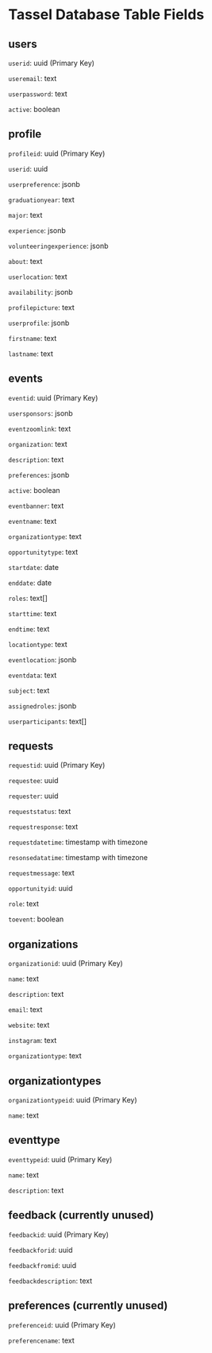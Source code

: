 # **Tassel Database Table Fields**

## users
`userid`: uuid (Primary Key)

`useremail`: text

`userpassword`: text

`active`: boolean

## profile
`profileid`: uuid (Primary Key)

`userid`: uuid

`userpreference`: jsonb

`graduationyear`: text

`major`: text

`experience`: jsonb

`volunteeringexperience`: jsonb

`about`: text

`userlocation`: text

`availability`: jsonb

`profilepicture`: text

`userprofile`: jsonb

`firstname`: text

`lastname`: text


## events
`eventid`: uuid (Primary Key)

`usersponsors`: jsonb

`eventzoomlink`: text

`organization`: text

`description`: text

`preferences`: jsonb

`active`: boolean

`eventbanner`: text

`eventname`: text

`organizationtype`: text

`opportunitytype`: text

`startdate`: date

`enddate`: date

`roles`: text[]

`starttime`: text 

`endtime`: text

`locationtype`: text

`eventlocation`: jsonb

`eventdata`: text

`subject`: text

`assignedroles`: jsonb

`userparticipants`: text[]

## requests
`requestid`: uuid (Primary Key)

`requestee`: uuid

`requester`: uuid

`requeststatus`: text

`requestresponse`: text

`requestdatetime`: timestamp with timezone

`resonsedatatime`: timestamp with timezone

`requestmessage`: text

`opportunityid`: uuid

`role`: text

`toevent`: boolean

## organizations
`organizationid`: uuid (Primary Key)

`name`: text

`description`: text

`email`: text

`website`: text

`instagram`: text

`organizationtype`: text

## organizationtypes
`organizationtypeid`: uuid (Primary Key)

`name`: text

## eventtype
`eventtypeid`: uuid (Primary Key)

`name`: text

`description`: text

## feedback (currently unused)
`feedbackid`: uuid (Primary Key)

`feedbackforid`: uuid

`feedbackfromid`: uuid

`feedbackdescription`: text

## preferences (currently unused)
`preferenceid`: uuid (Primary Key)

`preferencename`: text
